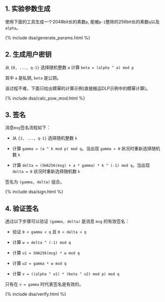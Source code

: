 ## 1. 实验参数生成

使用下面的工具生成一个2048bit长的素数`p`, 能被`p-1`整除的256bit长的素数`q`以及`alpha`。

{% include dsa/generate_params.html %}

## 2. 生成用户密钥

从 `{0, ..., q-1}` 选择随机整数 `a`
计算 `beta = (alpha ^ a) mod p`

其中 `a` 是私钥, `beta` 是公钥。

该过程不难，下面只给出模幂的计算示例(直接搬运DLP示例中的模幂计算)。

{% include dsa/calc_pow_mod.html %}


## 3. 签名

消息`msg`签名流程如下：

- 从 `{1, ..., q-1}` 选择随机整数 `k`

- 计算 `gamma = (a ^ k mod p) mod q`，当出现 `gamma = 0` 状况时重新选择随机数 `k`

- 计算 `delta = (SHA256(msg) + a * gamma) * k ^ (-1) mod q`，当出现 `delta = 0` 状况时重新选择随机数 `k`

签名为 `(gamma, delta)` 组合。


{% include dsa/sign.html %}

## 4. 验证签名

透过以下步骤可以验证 `(gamma, delta)` 是消息 `msg` 的有效签名：

- 验证 `0 < gamma < q` 且 `0 < delta < q`

- 计算 `w = delta ^ (-1) mod q`

- 计算 `u1 = SHA256(msg) * w mod q`

- 计算 `u2 = gamma * w mod q`

- 计算 `v = ((alpha ^ u1) * (beta ^ u2) mod p) mod q`

只有在 `v = gamma` 时代表签名是有效的。

{% include dsa/verify.html %}
